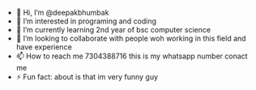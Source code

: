 - 👋 Hi, I’m @deepakbhumbak
- 👀 I’m interested in programing and coding 
- 🌱 I’m currently learning 2nd year of bsc computer science
- 💞️ I’m looking to collaborate with people woh working in this field and have experience 
- 📫 How to reach me 7304388716 this is my whatsapp number conact me 
- ⚡ Fun fact: about is that im very funny guy

<!---
deepakbhumbak/deepakbhumbak is a ✨ special ✨ repository because its `README.md` (this file) appears on your GitHub profile.
You can click the Preview link to take a look at your changes.
--->
